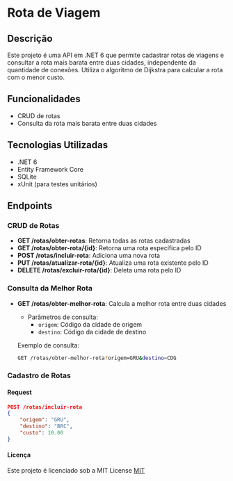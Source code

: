 # Rota de Viagem

## Descrição

Este projeto é uma API em .NET 6 que permite cadastrar rotas de viagens e consultar a rota mais barata entre duas cidades, independente da quantidade de conexões. Utiliza o algoritmo de Dijkstra para calcular a rota com o menor custo.

## Funcionalidades

- CRUD de rotas
- Consulta da rota mais barata entre duas cidades

## Tecnologias Utilizadas

- .NET 6
- Entity Framework Core
- SQLite
- xUnit (para testes unitários)

## Endpoints

### CRUD de Rotas

- **GET ​/rotas​/obter-rotas**: Retorna todas as rotas cadastradas
- **GET ​/rotas​/obter-rota​/{id}**: Retorna uma rota específica pelo ID
- **POST ​/rotas​/incluir-rota**: Adiciona uma nova rota
- **PUT /rotas/atualizar-rota/{id}**: Atualiza uma rota existente pelo ID
- **DELETE ​/rotas​/excluir-rota​/{id}**: Deleta uma rota pelo ID

### Consulta da Melhor Rota

- **GET /rotas​/obter-melhor-rota**: Calcula a melhor rota entre duas cidades
    - Parâmetros de consulta:
        - `origem`: Código da cidade de origem
        - `destino`: Código da cidade de destino

    Exemplo de consulta:
    ```bash
    GET /rotas/obter-melhor-rota?origem=GRU&destino=CDG
    ```

### Cadastro de Rotas

#### Request
```json
POST /rotas​/incluir-rota
{
    "origem": "GRU",
    "destino": "BRC",
    "custo": 10.00
}
```

#### Licença 
Este projeto é licenciado sob a MIT License
[MIT](https://choosealicense.com/licenses/mit/)
